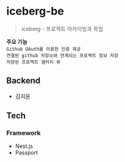 # iceberg-be

> iceberg - 프로젝트 아카이빙과 목업

**주요 기능** <br/>
`Github OAuth를 이용한 인증 제공` <br/>
`연결된 github 저장소와 연계되는 프로젝트 정보 저장` <br/>
`저장된 프로젝트 갤러리 뷰` <br/>


## Backend
- 김지윤

## Tech
### Framework 
- Nest.js
- Passport
